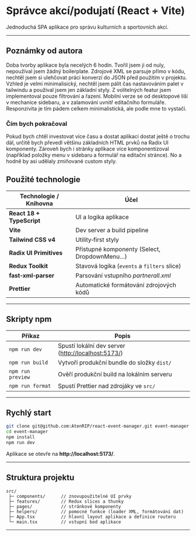 # Správce akcí/podujatí (React + Vite)

Jednoduchá SPA aplikace pro správu kulturních a sportovních akcí.

---

## Poznámky od autora

Doba tvorby aplikace byla necelých 6 hodin. Tvořil jsem ji od nuly, nepoužíval jsem žádný boilerplate. Zdrojové XML se parsuje přímo v kódu, nechtěl jsem si ulehčovat práci konverzí do JSON před použitím v projektu. Vzhled je velmi minimalisický, nechtěl jsem pálit čas nastavováním palet v tailwindu a používal jsem jen základní styly. Z volitelných featur jsem implementoval pouze filtrování a řazení. Mobilní verze se od desktopové liší v mechanice sidebaru, a v zalamování uvnitř editačního formuláře. Responzivita je tím pádem celkem minimalistická, ale podle mne to vystačí.

### Čím bych pokračoval

Pokud bych chtěl investovat více času a dostat aplikaci dostat ještě o trochu dál, určitě bych převedl většinu základních HTML prvků na Radix UI komponenty. Zároveň bych i stránky aplikace více komponentizoval (například položky menu v sidebaru a formulář na editační stránce). No a hodně by asi udělaly zmiňované custom styly. 

## Použité technologie

| Technologie / Knihovna    | Účel                                         |
|---------------------------|----------------------------------------------|
| **React 18 + TypeScript** | UI a logika aplikace                         |
| **Vite**                  | Dev server a build pipeline                  |
| **Tailwind CSS v4**       | Utility‑first styly                          |
| **Radix UI Primitives**   | Přístupné komponenty (Select, DropdownMenu…) |
| **Redux Toolkit**         | Stavová logika (`events` a `filters` slice)  |
| **fast‑xml‑parser**       | Parsování vstupního *partnerall.xml*         |
| **Prettier**              | Automatické formátování zdrojových kódů      |

---

## Skripty npm

| Příkaz            | Popis                                                |
|-------------------|------------------------------------------------------|
| `npm run dev`     | Spustí lokální dev server (<http://localhost:5173/>) |
| `npm run build`   | Vytvoří produkční bundle do složky `dist/`           |
| `npm run preview` | Ověří produkční build na lokálním serveru            |
| `npm run format`  | Spustí Prettier nad zdrojáky ve `src/`               |

---

## Rychlý start

```bash
git clone git@github.com:AtenRIP/react-event-manager.git event-manager
cd event-manager
npm install
npm run dev
```

Aplikace se otevře na **http://localhost:5173/**.  

---

## Struktura projektu

```
src/
 ├─ components/      // znovupoužitelné UI prvky
 ├─ features/        // Redux slices a thunky
 ├─ pages/           // stránkové komponenty
 ├─ helpers/         // pomocné funkce (loader XML, formátování dat)
 ├─ App.tsx          // hlavní layout aplikace a definice routeru
 └─ main.tsx         // vstupní bod aplikace
```

---
